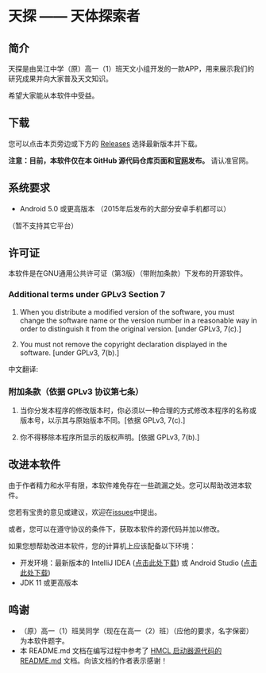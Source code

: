 # 天探 —— 天体探索者

## 简介

天探是由吴江中学（原）高一（1）班天文小组开发的一款APP，用来展示我们的研究成果并向大家普及天文知识。

希望大家能从本软件中受益。


## 下载

您可以点击本页旁边或下方的 [Releases](https://github.com/zhangzhipeng651/TianTan/releases) 选择最新版本并下载。

**注意：目前，本软件仅在本 GitHub 源代码仓库页面和[官网](https://zhangzhipeng651.github.io/tiantan/)发布。** 请认准官网。



## 系统要求

 * Android 5.0 或更高版本 （2015年后发布的大部分安卓手机都可以）
 
  （暂不支持其它平台）

## 许可证
本软件是在GNU通用公共许可证（第3版）（带附加条款）下发布的开源软件。

### Additional terms under GPLv3 Section 7
1. When you distribute a modified version of the software, you must change the software name or the version number in a reasonable way in order to distinguish it from the original version. \[under GPLv3, 7(c).]

   

2. You must not remove the copyright declaration displayed in the software. \[under GPLv3, 7(b).]

中文翻译:
### 附加条款（依据 GPLv3 协议第七条）
1. 当你分发本程序的修改版本时，你必须以一种合理的方式修改本程序的名称或版本号，以示其与原始版本不同。\[依据 GPLv3, 7(c).]

   

2. 你不得移除本程序所显示的版权声明。\[依据 GPLv3, 7(b).]

## 改进本软件

由于作者精力和水平有限，本软件难免存在一些疏漏之处。您可以帮助改进本软件。

您若有宝贵的意见或建议，欢迎在[issues](https://github.com/zhangzhipeng651/TianTan/issues)中提出。

或者，您可以在遵守协议的条件下，获取本软件的源代码并加以修改。

如果您想帮助改进本软件，您的计算机上应该配备以下环境：
* 开发环境：最新版本的 IntelliJ IDEA ([点击此处下载](https://www.jetbrains.com/idea/download)) 
 或 Android Studio ([点击此处下载](https://developer.android.google.cn/studio))
* JDK 11 或更高版本

## 鸣谢
* （原）高一（1）班吴同学（现在在高一（2）班）（应他的要求，名字保密）为本软件题字。
* 本 README.md 文档在编写过程中参考了 [HMCL 启动器源代码的 README.md](https://github.com/huanghongxun/HMCL/blob/javafx/README.md) 文档。向该文档的作者表示感谢！
